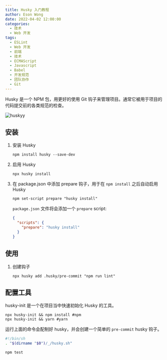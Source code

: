 ```yaml
---
title: Husky 入门教程
author: Eson Wong
date: 2022-04-02 12:00:00
categories:
  - 技术
  - Web 开发
tags:
  - ESLint
  - Web 开发
  - 前端
  - 技术
  - ECMAScript
  - Javascript
  - Babel
  - 开发规范
  - 团队协作
  - Git
---
```


Husky 是一个 NPM 包，用更好的使用 Git 钩子来管理项目。通常它被用于项目的代码提交前的各类规范的检查。

<img src="/asset/husky.jpg" max-width="400px" alt="huskyy" />

<!-- more -->

## 安装

1. 安装 Husky

   ```shell
   npm install husky --save-dev
   ```

2. 启用 Husky

   ```shell
   npx husky install
   ```

3. 在 package.json 中添加 prepare 钩子，用于在 `npm install` 之后自动启用 Husky

   ```shell
   npm set-script prepare "husky install"
   ```

   `package.json` 文件将会添加一个 `prepare` script:

   ```json
   {
     "scripts": {
       "prepare": "husky install"
     }
   }
   ```

## 使用

1. 创建钩子

   ```shell
   npx husky add .husky/pre-commit "npm run lint"
   ```

## 配置工具

husky-init 是一个在项目当中快速初始化 Husky 的工具。

```shell
npx husky-init && npm install #npm
npx husky-init && yarn #yarn
```

运行上面的命令会配制好 husky，并会创建一个简单的 `pre-commit` husky 钩子。

```bash
#!/bin/sh
. "$(dirname "$0")/_/husky.sh"

npm test
```
